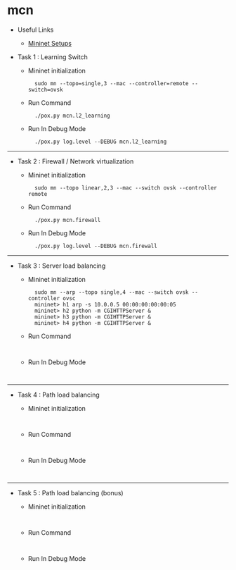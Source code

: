 # mcn


* Useful Links
  - [Mininet Setups](http://sdnhub.org/resources/useful-mininet-setups/)

* Task 1 : Learning Switch
  - Mininet initialization

    ```
      sudo mn --topo=single,3 --mac --controller=remote --switch=ovsk
    ```
  - Run Command

    ```
      ./pox.py mcn.l2_learning
    ```
  - Run In Debug Mode

    ```
      ./pox.py log.level --DEBUG mcn.l2_learning
    ```
----
* Task 2 : Firewall / Network virtualization
  - Mininet initialization

    ```
      sudo mn --topo linear,2,3 --mac --switch ovsk --controller remote      
    ```
  - Run Command

    ```
      ./pox.py mcn.firewall
    ```
  - Run In Debug Mode

    ```
      ./pox.py log.level --DEBUG mcn.firewall
    ```
----
* Task 3 : Server load balancing
  - Mininet initialization

    ```
      sudo mn --arp --topo single,4 --mac --switch ovsk --controller ovsc
      mininet> h1 arp -s 10.0.0.5 00:00:00:00:00:05
      mininet> h2 python -m CGIHTTPServer &
      mininet> h3 python -m CGIHTTPServer &
      mininet> h4 python -m CGIHTTPServer &
    ```
  - Run Command

    ```
      
    ```
  - Run In Debug Mode

    ```
      
    ```
----
* Task 4 : Path load balancing
  - Mininet initialization

    ```
      
    ```
  - Run Command

    ```
      
    ```
  - Run In Debug Mode

    ```
      
    ```
----
* Task 5 : Path load balancing (bonus)
  - Mininet initialization

    ```
      
    ```
  - Run Command

    ```
      
    ```
  - Run In Debug Mode

    ```
      
    ```

